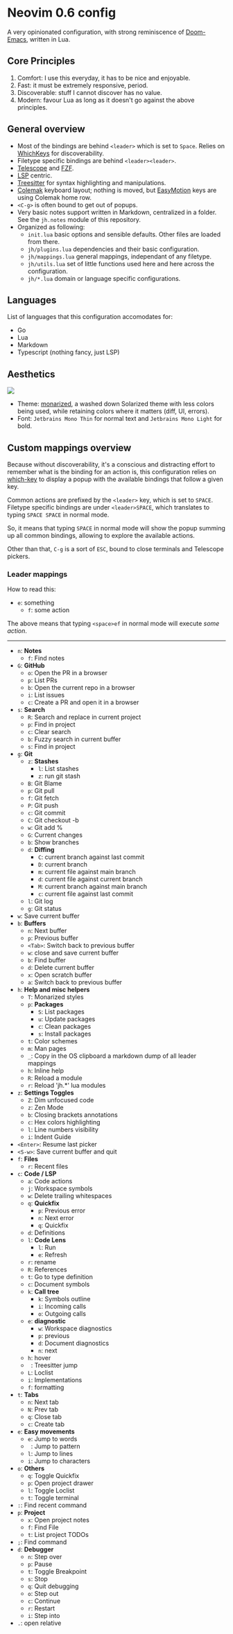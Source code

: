 # Neovim 0.6 config

A very opinionated configuration, with strong reminiscence of [Doom-Emacs](https://github.com/hlissner/doom-emacs), written in Lua.

## Core Principles

1. Comfort: I use this everyday, it has to be nice and enjoyable.
2. Fast: it must be extremely responsive, period.
3. Discoverable: stuff I cannot discover has no value.
4. Modern: favour Lua as long as it doesn't go against the above principles.

## General overview

- Most of the bindings are behind `<leader>` which is set to `Space`. Relies on [WhichKeys](https://github.com/folke/which-key.nvim) for discoverability.
- Filetype specific bindings are behind `<leader><leader>`.
- [Telescope](https://github.com/nvim-telescope/telescope.nvim) and [FZF](https://github.com/junegunn/fzf.vim).
- [LSP](https://microsoft.github.io/language-server-protocol/) centric.
- [Treesitter](https://github.com/tree-sitter/tree-sitter) for syntax highlighting and manipulations.
- [Colemak](https://colemak.com) keyboard layout; nothing is moved, but [EasyMotion](https://github.com/easymotion/vim-easymotion) keys are using Colemak home row.
- `<C-g>` is often bound to get out of popups.
- Very basic notes support written in Markdown, centralized in a folder. See the `jh.notes` module of this repository.
- Organized as following:
  - `init.lua` basic options and sensible defaults. Other files are loaded from there.
  - `jh/plugins.lua` dependencies and their basic configuration.
  - `jh/mappings.lua` general mappings, independant of any filetype.
  - `jh/utils.lua` set of little functions used here and here across the configuration.
  - `jh/*.lua` domain or language specific configurations.

## Languages

List of languages that this configuration accomodates for:

- Go
- Lua
- Markdown 
- Typescript (nothing fancy, just LSP)

## Aesthetics

![](./screenshot.jpg)

- Theme: [monarized](https://github.com/jhchabran/monarized), a washed down Solarized theme with less colors being used, while retaining colors where it matters (diff, UI, errors).
- Font: `Jetbrains Mono Thin` for normal text and `Jetbrains Mono Light` for bold.

## Custom mappings overview

Because without discoverability, it's a conscious and distracting effort to remember what is the binding for an action is, this configuration relies on [which-key](https://github.com/folke/which-key.nvim) to display
a popup with the available bindings that follow a given key. 

Common actions are prefixed by the `<leader>` key, which is set to `SPACE`. Filetype specific bindings are under `<leader>SPACE`, which translates to typing `SPACE SPACE` in normal mode.

So, it means that typing `SPACE` in normal mode will show the popup summing up all common bindings, allowing to explore the available actions.

Other than that, `C-g` is a sort of `ESC`, bound to close terminals and Telescope pickers.

### Leader mappings

How to read this: 

- `e`: something 
  - `f`: some action

The above means that typing `<space>ef` in normal mode will execute _some action_. 

---
  - `n`: **Notes**
    - `f`: Find notes
  - `G`: **GitHub**
    - `o`: Open the PR in a browser
    - `p`: List PRs
    - `b`: Open the current repo in a browser
    - `i`: List issues
    - `c`: Create a PR and open it in a browser
  - `s`: **Search**
    - `R`: Search and replace in current project
    - `p`: Find in project
    - `c`: Clear search
    - `b`: Fuzzy search in current buffer
    - `s`: Find in project
  - `g`: **Git**
    - `z`: **Stashes**
      - `l`: List stashes
      - `z`: run git stash
    - `B`: Git Blame
    - `p`: Git pull
    - `f`: Git fetch
    - `P`: Git push
    - `c`: Git commit
    - `C`: Git checkout -b
    - `w`: Git add %
    - `G`: Current changes
    - `b`: Show branches
    - `d`: **Diffing**
      - `C`: current branch against last commit
      - `D`: current branch
      - `m`: current file against main branch
      - `d`: current file against current branch
      - `M`: current branch against main branch
      - `c`: current file against last commit
    - `l`: Git log
    - `g`: Git status
  - `w`: Save current buffer
  - `b`: **Buffers**
    - `n`: Next buffer
    - `p`: Previous buffer
    - `<Tab>`: Switch back to previous buffer
    - `w`: close and save current buffer
    - `b`: Find buffer
    - `d`: Delete current buffer
    - `x`: Open scratch buffer
    - `a`: Switch back to previous buffer
  - `h`: **Help and misc helpers**
    - `T`: Monarized styles
    - `p`: **Packages**
      - `S`: List packages
      - `u`: Update packages
      - `c`: Clean packages
      - `s`: Install packages
    - `t`: Color schemes
    - `m`: Man pages
    - `_`: Copy in the OS clipboard a markdown dump of all leader mappings
    - `h`: Inline help
    - `R`: Reload a module
    - `r`: Reload 'jh.*' lua modules
  - `z`: **Settings Toggles**
    - `Z`: Dim unfocused code
    - `z`: Zen Mode
    - `b`: Closing brackets annotations
    - `c`: Hex colors highlighting
    - `l`: Line numbers visibility
    - `i`: Indent Guide
  - `<Enter>`: Resume last picker
  - `<S-w>`: Save current buffer and quit
  - `f`: **Files**
    - `r`: Recent files
  - `c`: **Code / LSP**
    - `a`: Code actions
    - `j`: Workspace symbols
    - `w`: Delete trailing whitespaces
    - `q`: **Quickfix**
      - `p`: Previous error
      - `n`: Next error
      - `q`: Quickfix
    - `d`: Definitions
    - `l`: **Code Lens**
      - `l`: Run
      - `e`: Refresh
    - `r`: rename
    - `R`: References
    - `t`: Go to type definition
    - `c`: Document symbols
    - `k`: **Call tree**
      - `k`: Symbols outline
      - `i`: Incoming calls
      - `o`: Outgoing calls
    - `e`: **diagnostic**
      - `w`: Workspace diagnostics
      - `p`: previous
      - `d`: Document diagnostics
      - `n`: next
    - `h`: hover
    - ` `: Treesitter jump
    - `L`: Loclist
    - `i`: Implementations
    - `f`: formatting
  - `t`: **Tabs**
    - `n`: Next tab
    - `N`: Prev tab
    - `q`: Close tab
    - `c`: Create tab
  - `e`: **Easy movements**
    - `e`: Jump to words
    - ` `: Jump to pattern
    - `l`: Jump to lines
    - `i`: Jump to characters
  - `o`: **Others**
    - `q`: Toggle Quickfix
    - `p`: Open project drawer
    - `l`: Toggle Loclist
    - `t`: Toggle terminal
  - `:`: Find recent command
  - `p`: **Project**
    - `x`: Open project notes
    - `f`: Find File
    - `t`: List project TODOs
  - `;`: Find command
  - `d`: **Debugger**
    - `n`: Step over
    - `p`: Pause
    - `t`: Toggle Breakpoint
    - `s`: Stop
    - `q`: Quit debugging
    - `o`: Step out
    - `c`: Continue
    - `r`: Restart
    - `i`: Step into
  - `.`: open relative
```
